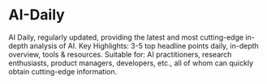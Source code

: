 # AI-Daily
AI Daily, regularly updated, providing the latest and most cutting-edge in-depth analysis of AI.  Key Highlights: 3-5 top headline points daily, in-depth overview, tools &amp; resources.  Suitable for: AI practitioners, research enthusiasts, product managers, developers, etc., all of whom can quickly obtain cutting-edge information.
